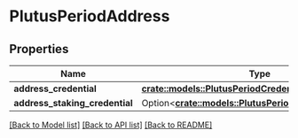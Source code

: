 # PlutusPeriodAddress

## Properties

Name | Type | Description | Notes
------------ | ------------- | ------------- | -------------
**address_credential** | [**crate::models::PlutusPeriodCredential**](Plutus.Credential.md) |  | 
**address_staking_credential** | Option<[**crate::models::PlutusPeriodStakingCredential**](Plutus.StakingCredential.md)> |  | [optional]

[[Back to Model list]](../README.md#documentation-for-models) [[Back to API list]](../README.md#documentation-for-api-endpoints) [[Back to README]](../README.md)


